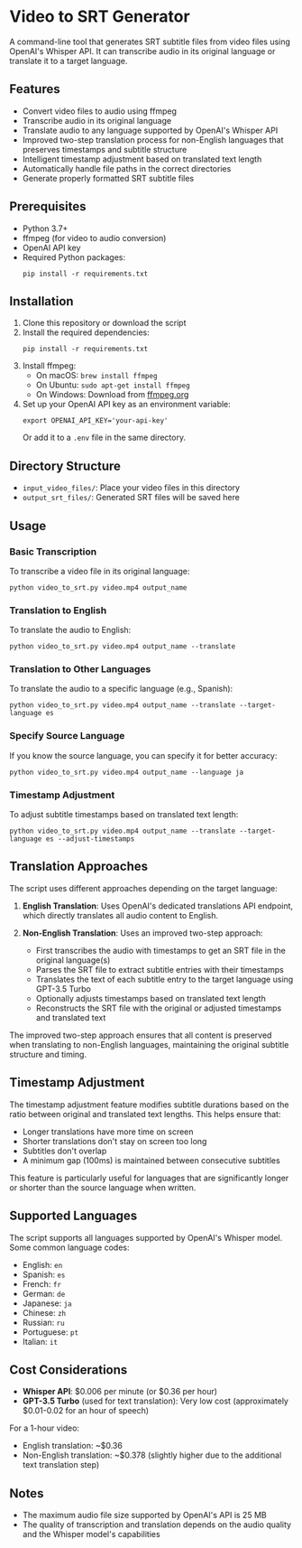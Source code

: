 # Video to SRT Generator

A command-line tool that generates SRT subtitle files from video files using OpenAI's Whisper API. It can transcribe audio in its original language or translate it to a target language.

## Features

- Convert video files to audio using ffmpeg
- Transcribe audio in its original language
- Translate audio to any language supported by OpenAI's Whisper API
- Improved two-step translation process for non-English languages that preserves timestamps and subtitle structure
- Intelligent timestamp adjustment based on translated text length
- Automatically handle file paths in the correct directories
- Generate properly formatted SRT subtitle files

## Prerequisites

- Python 3.7+
- ffmpeg (for video to audio conversion)
- OpenAI API key
- Required Python packages:
  ```
  pip install -r requirements.txt
  ```

## Installation

1. Clone this repository or download the script
2. Install the required dependencies:
   ```
   pip install -r requirements.txt
   ```
3. Install ffmpeg:
   - On macOS: `brew install ffmpeg`
   - On Ubuntu: `sudo apt-get install ffmpeg`
   - On Windows: Download from [ffmpeg.org](https://ffmpeg.org/download.html)
4. Set up your OpenAI API key as an environment variable:
   ```
   export OPENAI_API_KEY='your-api-key'
   ```
   Or add it to a `.env` file in the same directory.

## Directory Structure

- `input_video_files/`: Place your video files in this directory
- `output_srt_files/`: Generated SRT files will be saved here

## Usage

### Basic Transcription

To transcribe a video file in its original language:

```
python video_to_srt.py video.mp4 output_name
```

### Translation to English

To translate the audio to English:

```
python video_to_srt.py video.mp4 output_name --translate
```

### Translation to Other Languages

To translate the audio to a specific language (e.g., Spanish):

```
python video_to_srt.py video.mp4 output_name --translate --target-language es
```

### Specify Source Language

If you know the source language, you can specify it for better accuracy:

```
python video_to_srt.py video.mp4 output_name --language ja
```

### Timestamp Adjustment

To adjust subtitle timestamps based on translated text length:

```
python video_to_srt.py video.mp4 output_name --translate --target-language es --adjust-timestamps
```

## Translation Approaches

The script uses different approaches depending on the target language:

1. **English Translation**: Uses OpenAI's dedicated translations API endpoint, which directly translates all audio content to English.

2. **Non-English Translation**: Uses an improved two-step approach:
   - First transcribes the audio with timestamps to get an SRT file in the original language(s)
   - Parses the SRT file to extract subtitle entries with their timestamps
   - Translates the text of each subtitle entry to the target language using GPT-3.5 Turbo
   - Optionally adjusts timestamps based on translated text length
   - Reconstructs the SRT file with the original or adjusted timestamps and translated text

The improved two-step approach ensures that all content is preserved when translating to non-English languages, maintaining the original subtitle structure and timing.

## Timestamp Adjustment

The timestamp adjustment feature modifies subtitle durations based on the ratio between original and translated text lengths. This helps ensure that:

- Longer translations have more time on screen
- Shorter translations don't stay on screen too long
- Subtitles don't overlap
- A minimum gap (100ms) is maintained between consecutive subtitles

This feature is particularly useful for languages that are significantly longer or shorter than the source language when written.

## Supported Languages

The script supports all languages supported by OpenAI's Whisper model. Some common language codes:

- English: `en`
- Spanish: `es`
- French: `fr`
- German: `de`
- Japanese: `ja`
- Chinese: `zh`
- Russian: `ru`
- Portuguese: `pt`
- Italian: `it`

## Cost Considerations

- **Whisper API**: $0.006 per minute (or $0.36 per hour)
- **GPT-3.5 Turbo** (used for text translation): Very low cost (approximately $0.01-0.02 for an hour of speech)

For a 1-hour video:

- English translation: ~$0.36
- Non-English translation: ~$0.378 (slightly higher due to the additional text translation step)

## Notes

- The maximum audio file size supported by OpenAI's API is 25 MB
- The quality of transcription and translation depends on the audio quality and the Whisper model's capabilities
